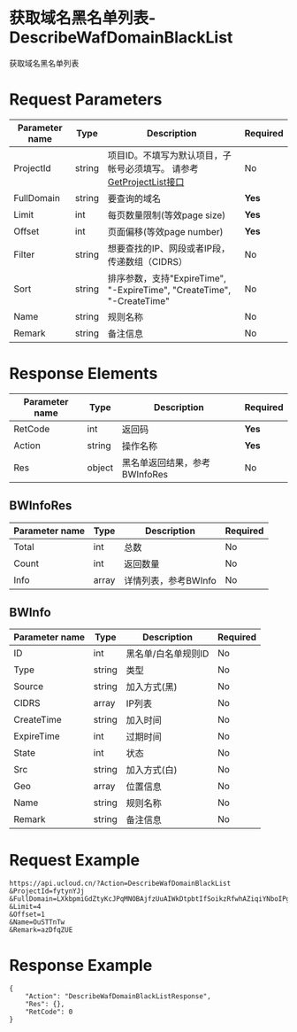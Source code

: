 # 获取域名黑名单列表-DescribeWafDomainBlackList

获取域名黑名单列表

# Request Parameters
|Parameter name|Type|Description|Required|
|---|---|---|---|
|ProjectId|string|项目ID。不填写为默认项目，子帐号必须填写。 请参考[GetProjectList接口](api/summary/get_project_list)|No|
|FullDomain|string|要查询的域名|**Yes**|
|Limit|int|每页数量限制(等效page size)|**Yes**|
|Offset|int|页面偏移(等效page number)|**Yes**|
|Filter|string|想要查找的IP、网段或者IP段，传递数组（CIDRS）|No|
|Sort|string|排序参数，支持"ExpireTime", "-ExpireTime", "CreateTime", "-CreateTime"|No|
|Name|string|规则名称|No|
|Remark|string|备注信息|No|

# Response Elements
|Parameter name|Type|Description|Required|
|---|---|---|---|
|RetCode|int|返回码|**Yes**|
|Action|string|操作名称|**Yes**|
|Res|object|黑名单返回结果，参考BWInfoRes|No|

## BWInfoRes
|Parameter name|Type|Description|Required|
|---|---|---|---|
|Total|int|总数|No|
|Count|int|返回数量|No|
|Info|array|详情列表，参考BWInfo|No|

## BWInfo
|Parameter name|Type|Description|Required|
|---|---|---|---|
|ID|int|黑名单/白名单规则ID|No|
|Type|string|类型|No|
|Source|string|加入方式(黑)|No|
|CIDRS|array|IP列表|No|
|CreateTime|string|加入时间|No|
|ExpireTime|int|过期时间|No|
|State|int|状态|No|
|Src|string|加入方式(白)|No|
|Geo|array|位置信息|No|
|Name|string|规则名称|No|
|Remark|string|备注信息|No|

# Request Example
```
https://api.ucloud.cn/?Action=DescribeWafDomainBlackList
&ProjectId=fytynYJj
&FullDomain=LXkbpmiGdZtyKcJPqMNOBAjfzUuAIWkDtpbtIfSoikzRfwhAZiqiYNboIPgUgxvMwHgECIgclFZNMWHMOuAeQkTLWMtlBnsoNAqthWMAYIrjCzFdkgFxDypwrAJqDaFM
&Limit=4
&Offset=1
&Name=OuSTTnTw
&Remark=azDfqZUE
```

# Response Example
```
{
    "Action": "DescribeWafDomainBlackListResponse", 
    "Res": {}, 
    "RetCode": 0
}
```

